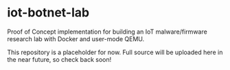 # iot-botnet-lab
Proof of Concept implementation for building an IoT malware/firmware research lab with Docker and user-mode QEMU.

This repository is a placeholder for now. Full source will be uploaded here in the near future, so check back soon!
